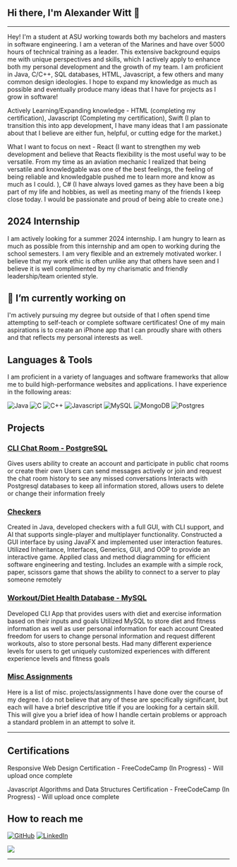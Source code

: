 ## Hi there, I'm Alexander Witt 👋  
----

Hey! I'm a student at ASU working towards both my bachelors and masters in software engineering. I am a veteran of the Marines and have over 5000 hours of technical training as a leader. This extensive background equips me with unique perspectives and skills, which I actively apply to enhance both my personal development and the growth of my team. I am proficient in Java, C/C++, SQL databases, HTML, Javascript, a few others and many common design ideologies. I hope to expand my knowledge as much as possible and eventually produce many ideas that I have for projects as I grow in software!

Actively Learning/Expanding knowledge - HTML (completing my certification), Javascript (Completing my certification), Swift (I plan to transition this into app development, I have many ideas that I am passionate about that I believe are either fun, helpful, or cutting edge for the market.)

What I want to focus on next - React (I want to strengthen my web development and believe that Reacts flexibility is the most useful way to be versatile. From my time as an aviation mechanic I realized that being versatile and knowledgable was one of the best feelings, the feeling of being reliable and knowledgable pushed me to learn more and know as much as I could. ), C# (I have always loved games as they have been a big part of my life and hobbies, as well as meeting many of the friends I keep close today. I would be passionate and proud of being able to create one.)

## 2024 Internship

I am actively looking for a summer 2024 internship. I am hungry to learn as much as possible from this internship and am open to working during the school semesters. I am very flexible and an extremely motivated worker. I believe that my work ethic is often unlike any that others have seen and I believe it is well complimented by my charismatic and friendly leadership/team oriented style.

## 🔭 I’m currently working on

I'm actively pursuing my degree but outside of that I often spend time attempting to self-teach or complete software certificates! One of my main aspirations is to create an iPhone app that I can proudly share with others and that reflects my personal interests as well.

## Languages & Tools
I am proficient in a variety of languages and software frameworks that allow me to build high-performance websites and applications. I have experience in the following areas:

![Java](https://img.shields.io/badge/-Java-135ABC?style=style=flat&logo=java) ![C](https://img.shields.io/badge/-C-00599C?style=style=flat&logo=c) ![C++](https://img.shields.io/badge/c++-%2300599C.svg?style=for-the-badge&logo=c%2B%2B&logoColor=white) ![Javascript](https://img.shields.io/badge/-Javascript-F7DF1E?style=flat&logo=javascript) ![MySQL](https://img.shields.io/badge/mysql-%2300f.svg?style=for-the-badge&logo=mysql&logoColor=white) ![MongoDB](https://img.shields.io/badge/MongoDB-%234ea94b.svg?style=for-the-badge&logo=mongodb&logoColor=white) ![Postgres](https://img.shields.io/badge/postgres-%23316192.svg?style=for-the-badge&logo=postgresql&logoColor=white) 

<!---
## Hobbies // About Me - Unprofessionally
I am an avid gym goer and gamer. These two hobbies are my most common. I often go through different cycles for the gym and enjoy sharing my progress. I am a PC gamer and play just about everything! I am not much of a social media user outside of professional uses. I like to think of myself as pretty open to doing just about anything and trying new things! I love active hobbies such as golfing or sports all the way to indoor hobbies like games and watching movies. I recently have started getting into rock climbing, it has been a blast and extremely challenging. I am a trivia addict and love anything that deals with *attempting* to be smart in order to answer (crosswords, trivia, games like wordle). I am both reserved and talkative. I tend to be extremely friendly and like to ease tensions with a relaxed approach and demeanor. I am always open to speaking my mind, challenging ideas, or asking questions but this does not mean it has to be in a rude way, mostly it is intended to be inqusitive or offer unique approaches, because either myself or the person I am asking may not understand the situation fully and need clarification. 
-->

## Projects 

### [CLI Chat Room - PostgreSQL](https://github.com/imWitty/CLIChatroom-Postgres)
Gives users ability to create an account and participate in public chat rooms or create their own
Users can send messages actively or join and request the chat room history to see any missed conversations
Interacts with Postgresql databases to keep all information stored, allows users to delete or change their information freely

### [Checkers](https://github.com/imWitty/CheckersGame) 
Created in Java, developed checkers with a full GUI, with CLI support, and AI that supports single-player and multiplayer functionality.
Constructed a GUI interface by using JavaFX and implemented user interaction features.
Utilized Inheritance, Interfaces, Generics, GUI, and OOP to provide an interactive game.
Applied class and method diagramming for efficient software engineering and testing.
Includes an example with a simple rock, paper, scissors game that shows the ability to connect to a server 
to play someone remotely

### [Workout/Diet Health Database - MySQL](https://github.com/imWitty/HealthDatabase) 
Developed CLI App that provides users with diet and exercise information based on their inputs and goals
Utilized MySQL to store diet and fitness information as well as user personal information for each account
Created freedom for users to change personal information and request different workouts, also to store personal bests.
Had many different experience levels for users to get uniquely customized experiences with 
different experience levels and fitness goals

### [Misc Assignments](https://github.com/imWitty/MiscAssignments/branches) 
Here is a list of misc. projects/assignments I have done over the course of my degree. I do not believe that any of these are specifically significant, but each will have a brief descriptive title if you are looking for a certain skill. This will give you a brief idea of how I handle certain problems or approach a standard problem in an attempt to solve it. 

_____
## Certifications
Responsive Web Design Certification - FreeCodeCamp (In Progress) - Will upload once complete

Javascript Algorithms and Data Structures Certification - FreeCodeCamp (In Progress) - Will upload once complete

## How to reach me
[![GitHub](https://img.shields.io/badge/-Github-black.svg?style=flat-square&logo=github&colorB=555)](https://github.com/imWitty)
[![LinkedIn](https://img.shields.io/badge/-LinkedIn-black.svg?style=flat-square&logo=linkedin&colorB=555)](https://www.linkedin.com/in/alexjwitt/)


<a href="https://mail.google.com/mail/u/1/?ogbl#inbox?compose=jrjtXLCPpBSPVlgbmqkZDBdflSxBDFNGdhRzdswSCxhwMbBkNWpQlWHSlhTVtRvjNdCpHvbd"><img src="https://img.shields.io/badge/gmail-%23DD0031.svg?&style=for-the-badge&logo=gmail&logoColor=white"/></a>



______

